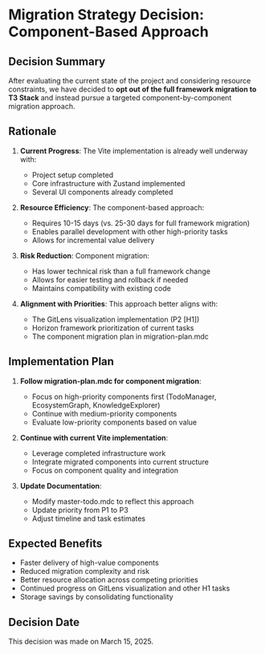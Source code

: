 # Migration Strategy Decision: Component-Based Approach

## Decision Summary

After evaluating the current state of the project and considering resource constraints, we have decided to **opt out of the full framework migration to T3 Stack** and instead pursue a targeted component-by-component migration approach.

## Rationale

1. **Current Progress**: The Vite implementation is already well underway with:
   - Project setup completed
   - Core infrastructure with Zustand implemented
   - Several UI components already completed

2. **Resource Efficiency**: The component-based approach:
   - Requires 10-15 days (vs. 25-30 days for full framework migration)
   - Enables parallel development with other high-priority tasks
   - Allows for incremental value delivery

3. **Risk Reduction**: Component migration:
   - Has lower technical risk than a full framework change
   - Allows for easier testing and rollback if needed
   - Maintains compatibility with existing code

4. **Alignment with Priorities**: This approach better aligns with:
   - The GitLens visualization implementation (P2 [H1])
   - Horizon framework prioritization of current tasks
   - The component migration plan in migration-plan.mdc

## Implementation Plan

1. **Follow migration-plan.mdc for component migration**:
   - Focus on high-priority components first (TodoManager, EcosystemGraph, KnowledgeExplorer)
   - Continue with medium-priority components
   - Evaluate low-priority components based on value

2. **Continue with current Vite implementation**:
   - Leverage completed infrastructure work
   - Integrate migrated components into current structure
   - Focus on component quality and integration

3. **Update Documentation**:
   - Modify master-todo.mdc to reflect this approach
   - Update priority from P1 to P3
   - Adjust timeline and task estimates

## Expected Benefits

- Faster delivery of high-value components
- Reduced migration complexity and risk
- Better resource allocation across competing priorities
- Continued progress on GitLens visualization and other H1 tasks
- Storage savings by consolidating functionality

## Decision Date

This decision was made on March 15, 2025. 